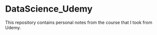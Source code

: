 # DataScience_Udemy
This repository contains personal notes from the course that I took from Udemy.
